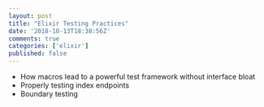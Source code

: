 ```yaml
---
layout: post
title: "Elixir Testing Practices"
date: '2018-10-13T18:38:56Z'
comments: true
categories: ['elixir']
published: false
---
```

- How macros lead to a powerful test framework without interface bloat
- Properly testing index endpoints
- Boundary testing
